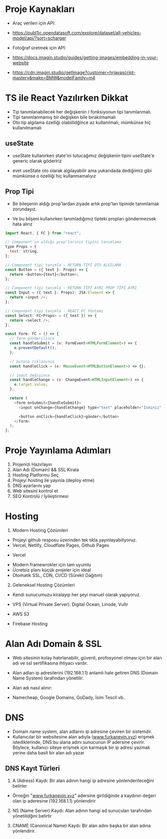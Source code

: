 # Proje Kaynakları

- Araç verileri için API:
- https://publ1ic.opendatasoft.com/explore/dataset/all-vehicles-model/api/?sort=scharger

- Fotoğraf üretmek için API:
- https://docs.imagin.studio/guides/getting-images/embedding-in-your-website
- https://cdn.imagin.studio/getImage?customer=hrjavascript-mastery&make=BMW&modelFamily=m4

# TS ile React Yazılırken Dikkat

- Tip tanımlanabilecek her değişkenin / fonksiyonun tipi tanımlanmalı.
- Tipi tanımlanmamış bir değişken bile bırakılmamalı
- Oto tip algılama özelliği olabiilidğince az kullanılmalı, mümkünse hiç kullanılmamalı

## useState

- useState kullanırken state'ini tutucağımız değişkenin tipini useState'e generic olarak gödeririz

- evet useState oto olarak algılayabilir ama yukarıdada dediğiimiz gibi mümkünse o özelliği hiç kullanmamalıyız

## Prop Tipi

- Bir bileşenin aldığı prop'lardan ziyade artık prop'ları tipinide tanımlamak zorundayız.

- Ve bu bilşeni kullanırken tanımladığımız tipteki propları göndermezsek hata alırız

```js
import React, { FC } from "react";

// Component'ın aldığı prop'larının tipini tanımlama
type Props = {
  text: string,
};

// Component tipi tanımla - RETURN TİPİ OTO ALGILAMA
const Button = ({ text }: Props) => {
  return <button>{text}</button>;
};

// Component tipi tanımla - RETURN TİPİ AYRI PROP TİPİ AYRI
const Input = ({ text }: Props): JSX.Element => {
  return <input />;
};

// Component tipi tanımla - REACT.FC Yöntemi
const Select: FC<Props> = ({ text }) => {
  return <select />;
};

const Form: FC = () => {
  // form gönderilince
  const handleSubmit = (e: FormEvent<HTMLFormElement>) => {
    e.preventDefault();
  };

  // butona tıklanınca
  const handleClick = (e: MouseEvent<HTMLButtonElement>) => {};

  // input değişince
  const handleChange = (e: ChangeEvent<HTMLInputElement>) => {
    e.target.value;
  };

  return (
    <form onSubmit={handleSubmit}>
      <input onChange={handleChange} type="text" placeholder="İsminiz" />

      <button onClick={handleClick}>gönder</button>
    </form>
  );
};
```

# Proje Yayınlama Adımları

1. Projenizi Hazırlayın
2. Alan Adı (Domain) && SSL Kirala
3. Hosting Platformu Seç
4. Projeyi hosting ile yayınla (deploy etme)
5. DNS ayarlarını yap
6. Web sitesini kontrol et
7. SEO Kontrolü / İyileştirmesi

# Hosting

1. Modern Hosting Çözümleri

- Projeyi github resposu üzerinden tek tıkla yayınlayabiliyoruz.
- Vercel, Netlify, Cloudflate Pages, Github Pages

* Vercel

- Modern framewrokler için tam uyumlu
- Ücretsiz planı küçük projeler için ideal
- Otomatik SSL, CDN, CI/CD (Sürekli Dağıtım)

2. Geleneksel Hosting Çözümleri

- Kendi sunucumuzu kiralayıp her şeyi manuel olarak yapıyoruz.

- VPS (Virtual Private Server): Digital Ocean, Linode, Vultr
- AWS S3
- Firebase Hosting

# Alan Adı Domain & SSL

- Web sitesinin kolay hatırlanabilir, güvenli, profosyonel olması için bir alan adı ve ssl sertifikasına ihtiyacı vardır.

- Alan adları ip adresilerini (192.168.1.1) anlamlı hale getiren DNS (Domain Name System) tarafından yönetilir.

- Alan adı nasıl alınır:
- Namecheap, Google Domains, GoDady, İsim Tescil vb..

# DNS

- Domain name system, alan adlarını ip adresine çeviren bir sistemdir.
- Kullanıcılar bir websitesine alan adıyla (www.furkanevin.xyz) erişmek istediklerinde, DNS bu alana adını sunucunun IP adersine çevirir. Böylece, kullanıcı siteye erişmek için karmaşık bir ip adresi yazmak yerine daha basit bir alan adı yazar

## DNS Kayıt Türleri

1. A (Adress) Kaydı: Bir alan adının hangi ip adresine yönlenderileceğini belirler

- Örneğin "www.furkanevin.xyz" adersine girildiğinde a kaydının değeri olan ip aderesine (192.168.1.1) yönlendirir

2. NS (Name Server) Kaydı: Alan adının hangi ad sunucuları tarafından yönetilidğini belirtir

3. CNAME (Canonical Name) Kaydı: Bir alan adını başka bir alan adına yönlendirir.